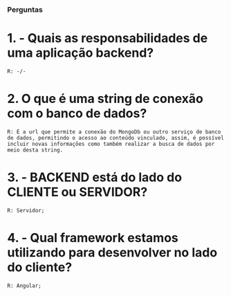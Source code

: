 ### Perguntas

# 1.    - Quais as responsabilidades de uma aplicação backend?
    R: -/-

# 2.    O que é uma string de conexão com o banco de dados?
    R: É a url que permite a conexão do MongoDb ou outro serviço de banco de dados, permitindo o acesso ao conteúdo vinculado, assim, é possível incluir novas informações como também realizar a busca de dados por meio desta string.

# 3.     - BACKEND está do lado do CLIENTE ou SERVIDOR?
    R: Servidor;

# 4.     - Qual framework estamos utilizando para desenvolver no lado do cliente?

    R: Angular;